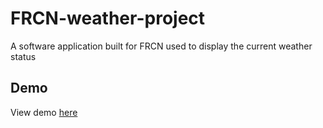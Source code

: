 # FRCN-weather-project
A software application built for FRCN used to display the current weather status

## Demo
View demo [here](https://princeibs.github.io/FRCN-weather-project/)
